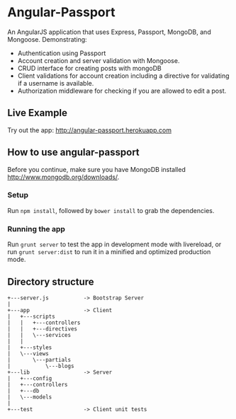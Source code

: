 Angular-Passport
================

An AngularJS application that uses Express, Passport, MongoDB, and Mongoose. Demonstrating: 

* Authentication using Passport
* Account creation and server validation with Mongoose.
* CRUD interface for creating posts with mongoDB
* Client validations for account creation including a directive for validating if a username is available.
* Authorization middleware for checking if you are allowed to edit a post.

## Live Example
Try out the app: <http://angular-passport.herokuapp.com>

## How to use angular-passport

Before you continue, make sure you have MongoDB installed <http://www.mongodb.org/downloads/>. 

### Setup
Run `npm install`, followed by `bower install` to grab the dependencies.

### Running the app
Run `grunt server` to test the app in development mode with livereload, or run `grunt server:dist` to run it in a minified and optimized production mode.

## Directory structure
    +---server.js           -> Bootstrap Server
    |
    +---app                 -> Client
    |   +---scripts
    |   |   +---controllers
    |   |   +---directives
    |   |   \---services
    |   |
    |   +---styles
    |   \---views
    |       \---partials
    |           \---blogs
    +---lib                 -> Server
    |   +---config
    |   +---controllers
    |   +---db
    |   \---models
    |           
    +---test                -> Client unit tests
